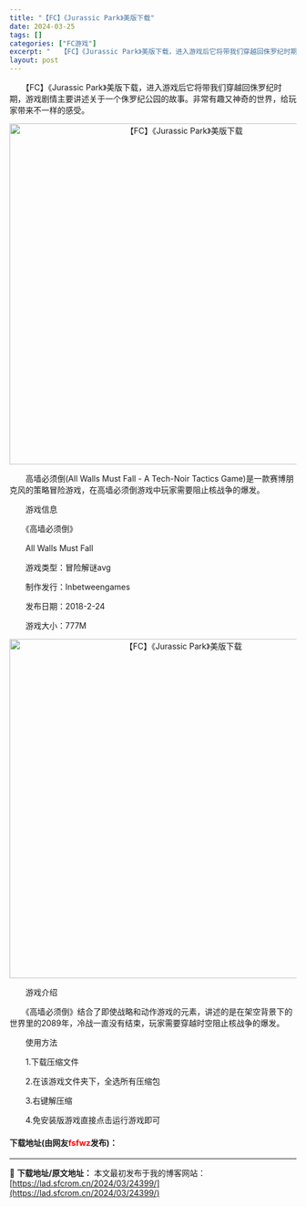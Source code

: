 ```yaml
---
title: "【FC】《Jurassic Park》美版下载"
date: 2024-03-25
tags: []
categories: ["FC游戏"]
excerpt: "　　【FC】《Jurassic Park》美版下载，进入游戏后它将带我们穿越回侏罗纪时期，游戏剧情主要讲述关于一个侏罗纪公园的故事。非常有趣又神奇的世界，给玩家带来不一样的感受。 　　高墙必须倒(All Walls Must Fall - A Tech-Noir Tactics Game)是一款赛博&hellip;"
layout: post
---
```


 <p>　　【FC】《Jurassic Park》美版下载，进入游戏后它将带我们穿越回侏罗纪时期，游戏剧情主要讲述关于一个侏罗纪公园的故事。非常有趣又神奇的世界，给玩家带来不一样的感受。</p> <p align="center"><img align="" border="0" src="https://lad.sfcrom.cn/wp-content/uploads/2024/03/20240325_660193edb93f6.png" width="598" alt="【FC】《Jurassic Park》美版下载" /></p> <p>　　高墙必须倒(All Walls Must Fall - A Tech-Noir Tactics Game)是一款赛博朋克风的策略冒险游戏，在高墙必须倒游戏中玩家需要阻止核战争的爆发。</p> <p>　　游戏信息</p> <p>　　《高墙必须倒》</p> <p>　　All Walls Must Fall</p> <p>　　游戏类型：冒险解谜avg</p> <p>　　制作发行：Inbetweengames</p> <p>　　发布日期：2018-2-24</p> <p>　　游戏大小：777M</p> <p align="center"><img align="" border="0" src="https://lad.sfcrom.cn/wp-content/uploads/2024/03/20240325_660193eee216c.png" width="595" alt="【FC】《Jurassic Park》美版下载" /></p> <p>　　游戏介绍</p> <p>　　《高墙必须倒》结合了即使战略和动作游戏的元素，讲述的是在架空背景下的世界里的2089年，冷战一直没有结束，玩家需要穿越时空阻止核战争的爆发。</p> <p>　　使用方法</p> <p>　　1.下载压缩文件</p> <p>　　2.在该游戏文件夹下，全选所有压缩包</p> <p>　　3.右键解压缩</p> <p>　　4.免安装版游戏直接点击运行游戏即可</p> <p><h4>下载地址(由网友<font color="red">fsfwz</font>发布)：</h4></p> 

---
📖 **下载地址/原文地址：** 本文最初发布于我的博客网站：[https://lad.sfcrom.cn/2024/03/24399/](https://lad.sfcrom.cn/2024/03/24399/)
